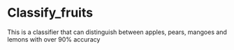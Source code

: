 # Classify_fruits
This is a classifier that can distinguish between apples, pears, mangoes and lemons with over 90% accuracy
